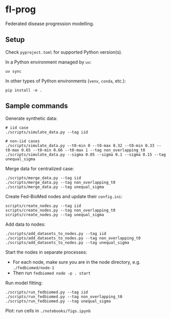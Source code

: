 # fl-prog

Federated disease progression modelling.

## Setup

Check `pyproject.toml` for supported Python version(s).

In a Python environment managed by `uv`:
```shell
uv sync
```

In other types of Python environments (`venv`, `conda`, etc.):
```shell
pip install -e .
```

## Sample commands

Generate synthetic data:

```shell
# iid case
./scripts/simulate_data.py --tag iid

# non-iid cases
./scripts/simulate_data.py --t0-min 0 --t0-max 0.32 --t0-min 0.33 --t0-max 0.65 --t0-min 0.66 --t0-max 1 --tag non_overlapping_t0
./scripts/simulate_data.py --sigma 0.05 --sigma 0.1 --sigma 0.15 --tag unequal_sigma
```

Merge data for centralized case:

```shell
./scripts/merge_data.py --tag iid
./scripts/merge_data.py --tag non_overlapping_t0
./scripts/merge_data.py --tag unequal_sigma
```

Create Fed-BioMed nodes and update their `config.ini`:

```shell
scripts/create_nodes.py --tag iid
scripts/create_nodes.py --tag non_overlapping_t0
scripts/create_nodes.py --tag unequal_sigma
```

Add data to nodes:

```shell
./scripts/add_datasets_to_nodes.py --tag iid
./scripts/add_datasets_to_nodes.py --tag non_overlapping_t0
./scripts/add_datasets_to_nodes.py --tag unequal_sigma
```

Start the nodes in separate processes:
- For each node, make sure you are in the node directory, e.g. `./fedbiomed/node-1`
- Then run `fedbiomed node -p . start`

Run model fitting:

```shell
./scripts/run_fedbiomed.py --tag iid
./scripts/run_fedbiomed.py --tag non_overlapping_t0
./scripts/run_fedbiomed.py --tag unequal_sigma
```

Plot: run cells in `./notebooks/figs.ipynb`


